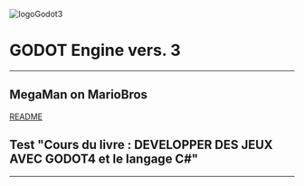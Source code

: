 ![logoGodot3](https://godotengine.org/assets/logo_dark.svg)

# GODOT Engine vers. 3

---
## MegaMan on MarioBros  

[README](MegaManOnMarioBros/README.md)  

## Test "Cours du livre : DEVELOPPER DES JEUX AVEC GODOT4 et le langage C#" 

---

